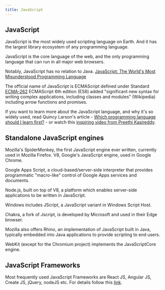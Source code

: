 ```yaml
---
title: JavaScript
---
```


## JavaScript
JavaScript is the most widely used scripting language on Earth. And it has the largest library ecosystem of any programming language.

JavaScript is the core language of the web, and the only programming language that can run in all major web browsers.

Notably, JavaScript has no relation to Java. [JavaScript: The World's Most Misunderstood Programming Language](http://www.crockford.com/javascript/javascript.html)

The official name of JavaScript is ECMAScript defined under Standard [ECMA-262](https://www.ecma-international.org/publications/standards/Ecma-262.htm) ECMAScript 6th edition (ES6) added "significant new syntax for writing complex applications, including classes and modules" (Wikipedia) including arrow functions and promises.

If you want to learn more about the JavaScript language, and why it's so widely used, read Quincy Larson's article - [Which programming language should I learn first?](https://medium.freecodecamp.org/what-programming-language-should-i-learn-first-%CA%87d%C4%B1%C9%B9%C9%94s%C9%90%CA%8C%C9%90%C9%BE-%C9%B9%C7%9D%CA%8Dsu%C9%90-19a33b0a467d) -
or watch this [inspiring video from Preethi Kasireddy](https://www.youtube.com/watch?v=VqiEhZYmvKk).

## Standalone JavaScript engines
Mozilla's SpiderMonkey, the first JavaScript engine ever written, currently used in Mozilla Firefox.
V8, Google's JavaScript engine, used in Google Chrome.

Google Apps Script, a cloud-based/server-side interpreter that provides programmatic "macro-like" control of Google Apps services and documents.

Node.js, built on top of V8, a platform which enables server-side applications to be written in JavaScript.

Windows includes JScript, a JavaScript variant in Windows Script Host.

Chakra, a fork of Jscript, is developed by Microsoft and used in their Edge browser.

Mozilla also offers Rhino, an implementation of JavaScript built in Java, typically embedded into Java applications to provide scripting to end users.

WebKit (except for the Chromium project) implements the JavaScriptCore engine.

## JavaScript Frameworks
Most frequently used JavaScript Frameworks are React JS, Angular JS, Create JS, jQuery, nodeJS etc. 
For details follow this [link](https://javascriptreport.com/the-ultimate-guide-to-javascript-frameworks/).

